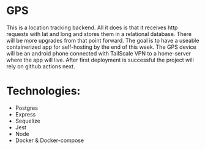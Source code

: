 # GPS

This is a location tracking backend.
All it does is that it receives http requests with lat and long and stores them in a relational database.
There will be more upgrades from that point forward.
The goal is to have a useable containerized app for self-hosting by the end of this week.
The GPS device will be an android phone connected with TailScale VPN to a home-server where the app will live.
After first deployment is successful the project will rely on github actions next.

# Technologies:

- Postgres
- Express
- Sequelize
- Jest
- Node
- Docker & Docker-compose
